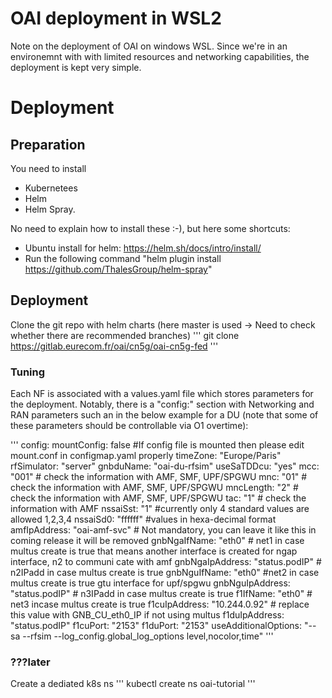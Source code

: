 # OAI deployment in WSL2 

Note on the deployment of OAI on windows WSL. Since we're in an environemnt with with limited resources and networking capabilities, the deployment is kept very simple.

# Deployment

## Preparation

You need to install
- Kubernetees
- Helm 
- Helm Spray. 

No need to explain how to install these :-), but here some shortcuts: 
- Ubuntu install for helm: https://helm.sh/docs/intro/install/
- Run the following command "helm plugin install https://github.com/ThalesGroup/helm-spray"

## Deployment 

Clone the git repo with helm charts (here master is used -> Need to check whether there are recommended branches)
'''
git clone https://gitlab.eurecom.fr/oai/cn5g/oai-cn5g-fed
'''

### Tuning

Each NF is associated with a values.yaml file which stores parameters for the deployment.
Notably, there is a "config:" section with Networking and RAN parameters such an in the below example for a DU (note that some of these parameters should be controllable via O1 overtime):

'''
config:
  mountConfig: false          #If config file is mounted then please edit mount.conf in configmap.yaml properly
  timeZone: "Europe/Paris"
  rfSimulator: "server"
  gnbduName: "oai-du-rfsim"
  useSaTDDcu: "yes"
  mcc: "001"   # check the information with AMF, SMF, UPF/SPGWU
  mnc: "01"    # check the information with AMF, SMF, UPF/SPGWU
  mncLength: "2" # check the information with AMF, SMF, UPF/SPGWU
  tac: "1"     # check the information with AMF
  nssaiSst: "1"  #currently only 4 standard values are allowed 1,2,3,4
  nssaiSd0: "ffffff"    #values in hexa-decimal format
  amfIpAddress: "oai-amf-svc"  # Not mandatory, you can leave it like this in coming release it will be removed
  gnbNgaIfName: "eth0"            # net1 in case multus create is true that means another interface is created for ngap interface, n2 to communi
cate with amf
  gnbNgaIpAddress: "status.podIP" # n2IPadd in case multus create is true
  gnbNguIfName: "eth0"   #net2 in case multus create is true gtu interface for upf/spgwu
  gnbNguIpAddress: "status.podIP" # n3IPadd in case multus create is true
  f1IfName: "eth0"                # net3 incase multus create is true
  f1cuIpAddress: "10.244.0.92"     # replace this value with GNB_CU_eth0_IP if not using multus
  f1duIpAddress: "status.podIP"
  f1cuPort: "2153"
  f1duPort: "2153"
  useAdditionalOptions: "--sa --rfsim --log_config.global_log_options level,nocolor,time"
'''

### ???later

Create a dediated k8s ns
'''
kubectl create ns oai-tutorial
'''




